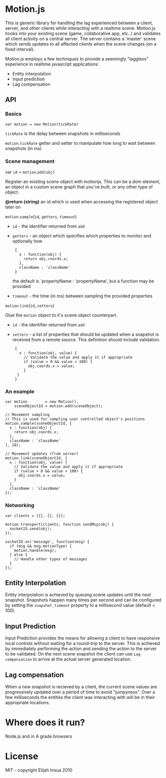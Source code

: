# Motion.js

This is generic library for handling the lag experienced between a client,
server, and other clients while interacting with a realtime scene. Motion.js
hooks into your existing scene (game, collaborative app, etc..) and validates
all client activity on a central server.  The server contains a 'master' scene
which sends updates to all affected clients when the scene changes (on a fixed
interval).

Motion.js employs a few techniques to provide a seemingly "laggless" experience
in realtime javascript applications:

 * Entity interpolation
 * Input prediction
 * Lag compensation

## API

### Basics

 `var motion = new Motion(tickRate)`

 `tickRate` is the delay between snapshots in milliseconds

 `motion`.`tickRate`
 getter and setter to manipulate how long to wait between snapshots (in ms)

### Scene management

var `id` = `motion`.`add(obj)`

Register an existing scene object with motionjs. This can be a dom element, an
object in a custom scene graph that you've built, or any other type of object.

 **@return (string)** an id which is used when accessing the registered object
 later on

`motion`.`sample`(`id`, `getters`, `timeout`)

 * `id` - the identifier returned from `add`
 * `getters` - an object which specifies which properties to monitor and optionally how

        {
          x : function(obj) {
            return obj.coords.x;
          },
          className : 'className'
        }

      the default is `propertyName : 'propertyName', but a function may be provided

   
 * `timeout` - the time (in ms) between sampling the provided properties

`motion`.`link`(`id`, `setters`)

Glue the `motion` object to it's scene object counterpart.

 * `id` - the identifier returned from `add`
 * `setters` - a list of properties that should be updated when a snapshot is received from a remote source.  This definition should include validation.

        {
          x : function(obj, value) {
            // Validate the value and apply it if appropriate
            if (value > 0 && value < 100) {
              obj.coords.x = value;
            }
         }
        }


### An example

    var motion        = new Motion(),
        sceneObjectId = motion.add(sceneObject);

    // Movement sampling
    // This is used for sampling user controlled object's positions
    motion.sample(sceneObjectId, {
      x : function(obj) {
        return obj.coords.x;
      },
      className : 'className'
    ], 10);

    // Movement updates (from server)
    motion.link(sceneObjectId, {
      x : function(obj, value) {
        // Validate the value and apply it if appropriate
        if (value > 0 && value < 100) {
          obj.coords.x = value;
        }
      },
      className : 'className'
    });

### Networking

    var clients = [{}, {}, {}];

    motion.transport(clients, function sendMsg(obj) {
      socketIO.send(obj);
    });

    socketIO.on('message', function(msg) {
      if (msg && msg.motionType) {
        motion.handle(msg);
      } else {
        // Handle other types of messages
      }
    });

## Entity Interpolation

Entity interpolation is achieved by queuing scene updates until the next
snapshot.  Snapshots happen many times per second and can be configured by
setting the `snapshot_timeout` property to a millisecond value (default = 100).

## Input Prediction

Input Prediction provides the means for allowing a client to have responsive
local controls without waiting for a round-trip to the server.  This is achieved
by immediately performing the action and sending the action to the server to be
validated.  On the next scene snapshot the client can use `Lag compensation` to
arrive at the actual server generated location.

## Lag compensation

When a new snapshot is recieved by a client, the current scene values are
progressively updated over a period of time to avoid "jumpyness". Over a few
milliseconds the entities the client was interacting with will be in their
appropriate locations.

# Where does it run?

Node.js and in A grade browsers

# License

MIT - copyright Elijah Insua 2010
